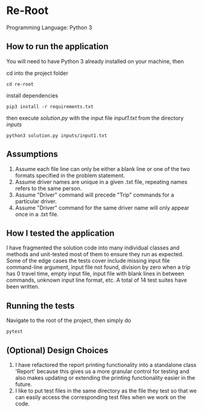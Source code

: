 # Re-Root
Programming Language: Python 3

## How to run the application
You will need to have Python 3 already installed on your machine, then

cd into the project folder
```
cd re-root
```
install dependencies
```
pip3 install -r requirements.txt
```
then execute *solution.py* with the input file *input1.txt* from the directory *inputs*
```
python3 solution.py inputs/input1.txt
```

## Assumptions
1. Assume each file line can only be either a blank line or one of the two formats specified in the problem statement.
2. Assume driver names are unique in a given .txt file, repeating names refers to the same person.
3. Assume "Driver" command will precede "Trip" commands for a particular driver.
4. Assume "Driver" command for the same driver name will only appear once in a .txt file.

## How I tested the application
I have fragmented the solution code into many individual classes and methods and unit-tested most of them to ensure they run as expected. Some of the edge cases the tests cover include missing input file command-line argument, input file not found, division by zero when a trip has 0 travel time, empty input file, input file with blank lines in between commands, unknown input line format, etc. A total of 14 test suites have been written.

## Running the tests
Navigate to the root of the project, then simply do
```
pytest
```

## (Optional) Design Choices
1. I have refactored the report printing functionality into a standalone class 'Report' because this gives us a more granular control for testing and also makes updating or extending the printing functionality easier in the future.
2. I like to put test files in the same directory as the file they test so that we can easily access the corresponding test files when we work on the code.